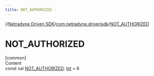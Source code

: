```yaml
---
title: NOT_AUTHORIZED -
---
```

//[Netradyne Driveri SDK](../index.md)/[com.netradyne.driverisdk](index.md)/[NOT_AUTHORIZED](-n-o-t_-a-u-t-h-o-r-i-z-e-d.md)



# NOT_AUTHORIZED  
[common]  
Content  
const val [NOT_AUTHORIZED](-n-o-t_-a-u-t-h-o-r-i-z-e-d.md): [Int](https://kotlinlang.org/api/latest/jvm/stdlib/kotlin/-int/index.html) = 6  



